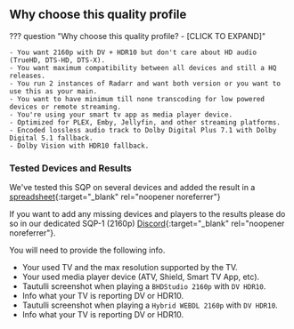 ## Why choose this quality profile

??? question "Why choose this quality profile? - [CLICK TO EXPAND]"

    - You want 2160p with DV + HDR10 but don't care about HD audio (TrueHD, DTS-HD, DTS-X).
    - You want maximum compatibility between all devices and still a HQ releases.
    - You run 2 instances of Radarr and want both version or you want to use this as your main.
    - You want to have minimum till none transcoding for low powered devices or remote streaming.
    - You're using your smart tv app as media player device.
    - Optimized for PLEX, Emby, Jellyfin, and other streaming platforms.
    - Encoded lossless audio track to Dolby Digital Plus 7.1 with Dolby Digital 5.1 fallback.
    - Dolby Vision with HDR10 fallback.

### Tested Devices and Results

We've tested this SQP on several devices and added the result in a [spreadsheet](https://docs.google.com/spreadsheets/d/1fhwK_PLBfJjL6w8p7tVj-qK4GA4vqMtvGegGlNwbSDo/){:target="_blank" rel="noopener noreferrer"}

If you want to add any missing devices and players to the results please do so in our dedicated SQP-1 (2160p) [Discord](https://trash-guides.info/discord){:target="_blank" rel="noopener noreferrer"}.

You will need to provide the following info.

- Your used TV and the max resolution supported by the TV.
- Your used media player device (ATV, Shield, Smart TV App, etc).
- Tautulli screenshot when playing a `BHDStudio 2160p` with `DV HDR10`.
- Info what your TV is reporting DV or HDR10.
- Tautulli screenshot when playing a `Hybrid WEBDL 2160p` with `DV HDR10`.
- Info what your TV is reporting DV or HDR10.
